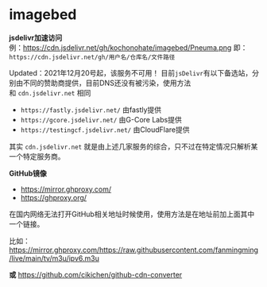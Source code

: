 # imagebed

**jsdelivr加速访问**  
例：https://cdn.jsdelivr.net/gh/kochonohate/imagebed/Pneuma.png
即：`https://cdn.jsdelivr.net/gh/用户名/仓库名/文件路径`

Updated：2021年12月20号起，该服务不可用！
目前`jsDelivr`有以下备选站，分别由不同的赞助商提供，目前DNS还没有被污染，使用方法和 `cdn.jsdelivr.net` 相同

- `https://fastly.jsdelivr.net/` 由fastly提供
- `https://gcore.jsdelivr.net/` 由G-Core Labs提供
- `https://testingcf.jsdelivr.net/` 由CloudFlare提供

其实 `cdn.jsdelivr.net` 就是由上述几家服务的综合，只不过在特定情况只解析某一个特定服务商。

**GitHub镜像**

- https://mirror.ghproxy.com/
- https://ghproxy.org/

在国内网络无法打开GitHub相关地址时候使用，使用方法是在地址前加上面其中一个链接。

比如：https://mirror.ghproxy.com/https://raw.githubusercontent.com/fanmingming/live/main/tv/m3u/ipv6.m3u

**或**
https://github.com/cikichen/github-cdn-converter
